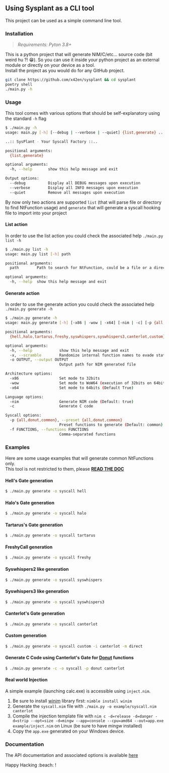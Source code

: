 ## Using Sysplant as a CLI tool
This project can be used as a simple command line tool.

### Installation
> _Requirements: Pyton 3.8+_

This is a python project that will generate NIM/C/etc... source code (bit weird hu ?! :grin:). So you can use it inside your python project as an external module or directly on your device as a tool.  
Install the project as you would do for any GitHub project.
```sh
git clone https://github.com/x42en/sysplant && cd sysplant
poetry shell
./main.py -h
```

### Usage
This tool comes with various options that should be self-explanatory using the standard `-h` flag
```bash
$ ./main.py -h
usage: main.py [-h] [--debug | --verbose | --quiet] {list,generate} ...

..:: SysPlant - Your Syscall Factory ::..

positional arguments:
  {list,generate}

optional arguments:
  -h, --help       show this help message and exit

Output options:
  --debug          Display all DEBUG messages upon execution
  --verbose        Display all INFO messages upon execution
  --quiet          Remove all messages upon execution
```

By now only two actions are supported `list` (that will parse file or directory to find NtFunction usage) and `generate` that will generate a syscall hooking file to import into your project

#### List action
In order to use the list action you could check the associated help `./main.py list -h`
```bash
$ ./main.py list -h
usage: main.py list [-h] path

positional arguments:
  path        Path to search for NtFunction, could be a file or a directory

optional arguments:
  -h, --help  show this help message and exit
```

#### Generate action
In order to use the generate action you could check the associated help `./main.py generate -h`
```bash
$ ./main.py generate -h
usage: main.py generate [-h] [-x86 | -wow | -x64] [-nim | -c] [-p {all,donut,common} | -f FUNCTIONS] [-x] -o OUTPUT {hell,halo,tartarus,freshy,syswhispers,syswhispers3,canterlot,custom} ...

positional arguments:
  {hell,halo,tartarus,freshy,syswhispers,syswhispers3,canterlot,custom}

optional arguments:
  -h, --help            show this help message and exit
  -x, --scramble        Randomize internal function names to evade static analysis
  -o OUTPUT, --output OUTPUT
                        Output path for NIM generated file

Architecture options:
  -x86                  Set mode to 32bits
  -wow                  Set mode to WoW64 (execution of 32bits on 64bits)
  -x64                  Set mode to 64bits (Default True)

Language options:
  -nim                  Generate NIM code (Default: true)
  -c                    Generate C code

Syscall options:
  -p {all,donut,common}, --preset {all,donut,common}
                        Preset functions to generate (Default: common)
  -f FUNCTIONS, --functions FUNCTIONS
                        Comma-separated functions
```

### Examples
Here are some usage examples that will generate common NtFunctions only.  
This tool is not restricted to them, please **[READ THE DOC](https://x42en.github.io/sysplant/)**

#### Hell's Gate generation
```bash
$ ./main.py generate -o syscall hell
```

#### Halo's Gate generation
```bash
$ ./main.py generate -o syscall halo
```

#### Tartarus's Gate generation
```bash
$ ./main.py generate -o syscall tartarus
```

#### FreshyCall generation
```bash
$ ./main.py generate -o syscall freshy
```

#### Syswhispers2 like generation
```bash
$ ./main.py generate -o syscall syswhispers
```

#### Syswhispers3 like generation
```bash
$ ./main.py generate -o syscall syswhispers3
```

#### Canterlot's Gate generation
```bash
$ ./main.py generate -o syscall canterlot
```

#### Custom generation
```bash
$ ./main.py generate -o syscall custom -i canterlot -m direct
```

#### Generate C Code using Canterlot's Gate for [Donut](https://github.com/TheWover/donut) functions
```bash
$ ./main.py generate -c -o syscall -p donut canterlot
```

#### Real world Injection
A simple example (launching calc.exe) is accessible using `inject.nim`.  
  1. Be sure to install [winim](https://github.com/khchen/winim) library first: `nimble install winim`
  2. Generate the `syscall.nim` file with `./main.py -o example/syscall.nim canterlot`
  3. Compile the injection template file with `nim c -d=release -d=danger -d=strip --opt=size -d=mingw --app=console --cpu=amd64 --out=app.exe example/inject.nim` on Linux (be sure to have mingw installed)
  4. Copy the `app.exe` generated on your Windows device.

### Documentation
The API documentation and associated options is available [here](https://x42en.github.io/sysplant/documentation/)

Happy Hacking :beach: !
